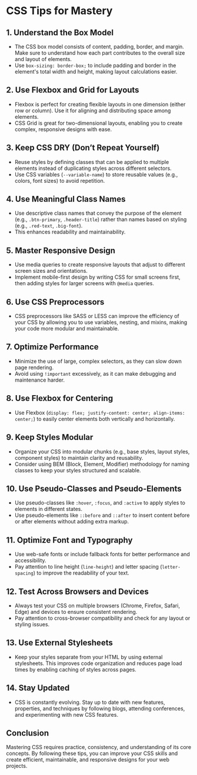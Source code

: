 # CSS Tips for Mastery

## 1. Understand the Box Model
- The CSS box model consists of content, padding, border, and margin. Make sure to understand how each part contributes to the overall size and layout of elements.
- Use `box-sizing: border-box;` to include padding and border in the element's total width and height, making layout calculations easier.

## 2. Use Flexbox and Grid for Layouts
- Flexbox is perfect for creating flexible layouts in one dimension (either row or column). Use it for aligning and distributing space among elements.
- CSS Grid is great for two-dimensional layouts, enabling you to create complex, responsive designs with ease.

## 3. Keep CSS DRY (Don’t Repeat Yourself)
- Reuse styles by defining classes that can be applied to multiple elements instead of duplicating styles across different selectors.
- Use CSS variables (`--variable-name`) to store reusable values (e.g., colors, font sizes) to avoid repetition.

## 4. Use Meaningful Class Names
- Use descriptive class names that convey the purpose of the element (e.g., `.btn-primary`, `.header-title`) rather than names based on styling (e.g., `.red-text`, `.big-font`).
- This enhances readability and maintainability.

## 5. Master Responsive Design
- Use media queries to create responsive layouts that adjust to different screen sizes and orientations.
- Implement mobile-first design by writing CSS for small screens first, then adding styles for larger screens with `@media` queries.

## 6. Use CSS Preprocessors
- CSS preprocessors like SASS or LESS can improve the efficiency of your CSS by allowing you to use variables, nesting, and mixins, making your code more modular and maintainable.

## 7. Optimize Performance
- Minimize the use of large, complex selectors, as they can slow down page rendering.
- Avoid using `!important` excessively, as it can make debugging and maintenance harder.

## 8. Use Flexbox for Centering
- Use Flexbox (`display: flex; justify-content: center; align-items: center;`) to easily center elements both vertically and horizontally.

## 9. Keep Styles Modular
- Organize your CSS into modular chunks (e.g., base styles, layout styles, component styles) to maintain clarity and reusability.
- Consider using BEM (Block, Element, Modifier) methodology for naming classes to keep your styles structured and scalable.

## 10. Use Pseudo-Classes and Pseudo-Elements
- Use pseudo-classes like `:hover`, `:focus`, and `:active` to apply styles to elements in different states.
- Use pseudo-elements like `::before` and `::after` to insert content before or after elements without adding extra markup.

## 11. Optimize Font and Typography
- Use web-safe fonts or include fallback fonts for better performance and accessibility.
- Pay attention to line height (`line-height`) and letter spacing (`letter-spacing`) to improve the readability of your text.

## 12. Test Across Browsers and Devices
- Always test your CSS on multiple browsers (Chrome, Firefox, Safari, Edge) and devices to ensure consistent rendering.
- Pay attention to cross-browser compatibility and check for any layout or styling issues.

## 13. Use External Stylesheets
- Keep your styles separate from your HTML by using external stylesheets. This improves code organization and reduces page load times by enabling caching of styles across pages.

## 14. Stay Updated
- CSS is constantly evolving. Stay up to date with new features, properties, and techniques by following blogs, attending conferences, and experimenting with new CSS features.
  
## Conclusion
Mastering CSS requires practice, consistency, and understanding of its core concepts. By following these tips, you can improve your CSS skills and create efficient, maintainable, and responsive designs for your web projects.
